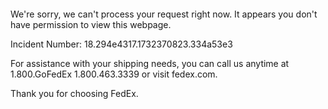  	


 	

We're sorry, we can't process your request right now. It appears you don't have permission to view this webpage.


Incident Number: 18.294e4317.1732370823.334a53e3





For assistance with your shipping needs, you can call us anytime at 1.800.GoFedEx 1.800.463.3339 or visit fedex.com.




Thank you for choosing FedEx.
